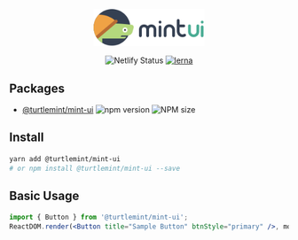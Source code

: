 <div align="center">
  <a href="http://mint-ui.netlify.com">
    <img width="200" src="packages/components/public/mintui-logo.svg">
  </a>
</div>

<div align="center">

![Netlify Status](https://img.shields.io/netlify/f808dfbe-b589-4cca-8149-3a169f9f44bb) 
[![lerna](https://img.shields.io/badge/maintained%20with-lerna-cc00ff.svg)](https://lernajs.io/)

</div>

## Packages

- [@turtlemint/mint-ui](https://github.com/turtlemint/mint-ui/tree/master/packages/components) ![npm version](https://img.shields.io/npm/v/@turtlemint/mint-ui) ![NPM size](https://badgen.net/bundlephobia/minzip/@turtlemint/mint-ui)

## Install

```bash
yarn add @turtlemint/mint-ui
# or npm install @turtlemint/mint-ui --save
```


## Basic Usage

```jsx
import { Button } from '@turtlemint/mint-ui';
ReactDOM.render(<Button title="Sample Button" btnStyle="primary" />, mountNode);
```

